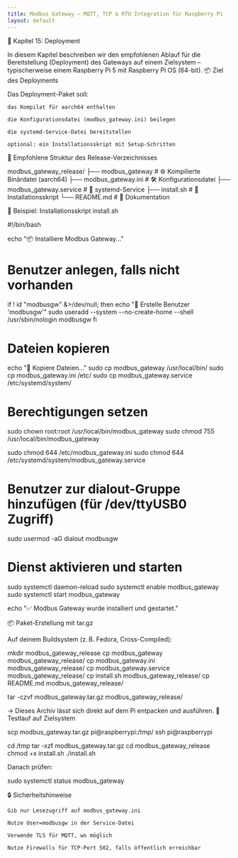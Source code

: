 ```yaml
---
title: Modbus Gateway – MQTT, TCP & RTU Integration für Raspberry Pi
layout: default
---
```


🚀 Kapitel 15: Deployment

In diesem Kapitel beschreiben wir den empfohlenen Ablauf für die Bereitstellung (Deployment) des Gateways auf einem Zielsystem – typischerweise einem Raspberry Pi 5 mit Raspberry Pi OS (64-bit).
📦 Ziel des Deployments

Das Deployment-Paket soll:

    das Kompilat für aarch64 enthalten

    die Konfigurationsdatei (modbus_gateway.ini) beilegen

    die systemd-Service-Datei bereitstellen

    optional: ein Installationsskript mit Setup-Schritten

📁 Empfohlene Struktur des Release-Verzeichnisses

modbus_gateway_release/
├── modbus_gateway              # ⚙️ Kompilierte Binärdatei (aarch64)
├── modbus_gateway.ini          # 🛠 Konfigurationsdatei
├── modbus_gateway.service      # 🧩 systemd-Service
├── install.sh                  # 🧰 Installationsskript
└── README.md                   # 📘 Dokumentation

🧰 Beispiel: Installationsskript install.sh

#!/bin/bash

echo "📦 Installiere Modbus Gateway..."

# Benutzer anlegen, falls nicht vorhanden
if ! id "modbusgw" &>/dev/null; then
    echo "👤 Erstelle Benutzer 'modbusgw'"
    sudo useradd --system --no-create-home --shell /usr/sbin/nologin modbusgw
fi

# Dateien kopieren
echo "📁 Kopiere Dateien..."
sudo cp modbus_gateway /usr/local/bin/
sudo cp modbus_gateway.ini /etc/
sudo cp modbus_gateway.service /etc/systemd/system/

# Berechtigungen setzen
sudo chown root:root /usr/local/bin/modbus_gateway
sudo chmod 755 /usr/local/bin/modbus_gateway

sudo chmod 644 /etc/modbus_gateway.ini
sudo chmod 644 /etc/systemd/system/modbus_gateway.service

# Benutzer zur dialout-Gruppe hinzufügen (für /dev/ttyUSB0 Zugriff)
sudo usermod -aG dialout modbusgw

# Dienst aktivieren und starten
sudo systemctl daemon-reload
sudo systemctl enable modbus_gateway
sudo systemctl start modbus_gateway

echo "✅ Modbus Gateway wurde installiert und gestartet."

📦 Paket-Erstellung mit tar.gz

Auf deinem Buildsystem (z. B. Fedora, Cross-Compiled):

mkdir modbus_gateway_release
cp modbus_gateway modbus_gateway_release/
cp modbus_gateway.ini modbus_gateway_release/
cp modbus_gateway.service modbus_gateway_release/
cp install.sh modbus_gateway_release/
cp README.md modbus_gateway_release/

tar -czvf modbus_gateway.tar.gz modbus_gateway_release/

→ Dieses Archiv lässt sich direkt auf dem Pi entpacken und ausführen.
🧪 Testlauf auf Zielsystem

scp modbus_gateway.tar.gz pi@raspberrypi:/tmp/
ssh pi@raspberrypi

cd /tmp
tar -xzf modbus_gateway.tar.gz
cd modbus_gateway_release
chmod +x install.sh
./install.sh

Danach prüfen:

sudo systemctl status modbus_gateway

🔒 Sicherheitshinweise

    Gib nur Lesezugriff auf modbus_gateway.ini

    Nutze User=modbusgw in der Service-Datei

    Verwende TLS für MQTT, wo möglich

    Nutze Firewalls für TCP-Port 502, falls öffentlich erreichbar

